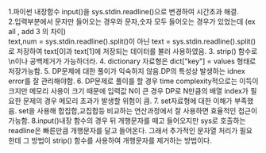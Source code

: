 1.파이썬 내장함수 input()을 sys.stdin.readline()으로 변경하여 시간초과 해결.  
2.입력부분에서 문자만 들어오는 경우와 문자,숫자 모두 들어오는 경우가 있었는데 (ex all , add 3 의 차이)  
  text,num = sys.stdin.readline().split()이 아닌 text = sys.stdin.readline().split()로 저장하여 text[0]과 text[1]에 저장되는 데이터를 불러 사용하였음.
3. strip() 함수로 \n이나 공백제거가 가능하더라.
4. dictionary 자료형은 dict["key"] = values 형태로 저장가능함.
5. DP문제에 대한 풀이가 익숙하지 않음.DP의 특성상 발생하는 idnex error를 잘 관리해야함.
6. DP문제로 풀이를 할 경우 time complexity적으로는 이득이 크지만 메모리 사용이 크기 때문에
입력값 N이 큰 경우 DP로 N만큼의 배열 index가 필요한 문제의 경우 메모리 초과가 발생할 위험이 큼.
7. set자료형에 대한 이해가 부족했음. set을 사용해 합집합,교집합등 비교하는 연산과정에서 잘 사용하면
효율적인 접근이 가능함.
8.input()내장 함수의 경우 뒤 개행문자를 떼고 들어오지만 sys로 호출하는 readline은 빠른만큼 개행문자를 달고 들어온다. 그래서 추가적인 문자열 처리가 필요한데
그 방법이 strip() 함수를 사용하여 개행문자를 제거하는 방법이다.
